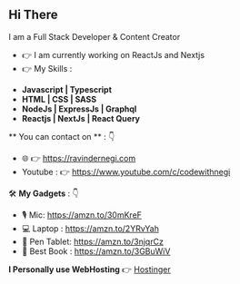 ## Hi There

I am a Full Stack Developer & Content Creator

- :point_right: I am currently working on ReactJs and Nextjs
- :point_right: My Skills :
* **Javascript | Typescript**
* **HTML | CSS | SASS**
* **NodeJs | ExpressJs | Graphql**
* **Reactjs | NextJs | React Query**

** You can contact on ** : 👇
* :globe_with_meridians: 👉 https://ravindernegi.com 
* Youtube : 👉 https://www.youtube.com/c/codewithnegi

🛠️ **My Gadgets** : 👇
* 🎙️ Mic: https://amzn.to/30mKreF
* 💻 Laptop : https://amzn.to/2YRvYah
* 📝 Pen Tablet: https://amzn.to/3njqrCz
* 📗 Best Book : https://amzn.to/3GBuWiV

**I Personally use WebHosting** 👉 [Hostinger](http://www.hostinger.com/RAVINDERNEGI) 
